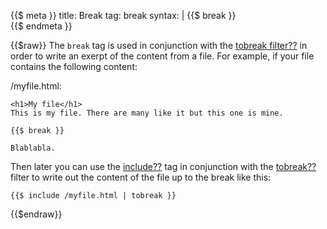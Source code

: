 {{$ meta }}
title: Break
tag: break
syntax: |
    {{$&nbsp;break&nbsp;}}<br>
{{$ endmeta }} 

{{$raw}}
The `break` tag is used in conjunction with the [tobreak filter??]() in order to write an exerpt of the content from a file. For example, if your file contains the following content:

/myfile.html:

	<h1>My file</h1>
	This is my file. There are many like it but this one is mine.

	{{$ break }}

	Blablabla.

Then later you can use the [include??]() tag in conjunction with the [tobreak??]() filter to write out the content of the file up to the break like this:

	{{$ include /myfile.html | tobreak }}

{{$endraw}}





